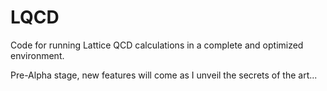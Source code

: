 # LQCD
Code for running Lattice QCD calculations in a complete and optimized environment. 

Pre-Alpha stage, new features will come as I unveil the secrets of the art...

